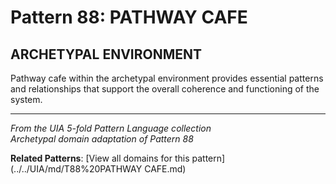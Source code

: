 # Pattern 88: PATHWAY CAFE

## ARCHETYPAL ENVIRONMENT

Pathway cafe within the archetypal environment provides essential patterns and relationships that support the overall coherence and functioning of the system.

---

*From the UIA 5-fold Pattern Language collection*  
*Archetypal domain adaptation of Pattern 88*

**Related Patterns**: [View all domains for this pattern](../../UIA/md/T88%20PATHWAY CAFE.md)
